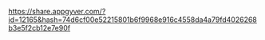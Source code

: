 https://share.appgyver.com/?id=12165&hash=74d6cf00e52215801b6f9968e916c4558da4a79fd4026268b3e5f2cb12e7e90f

